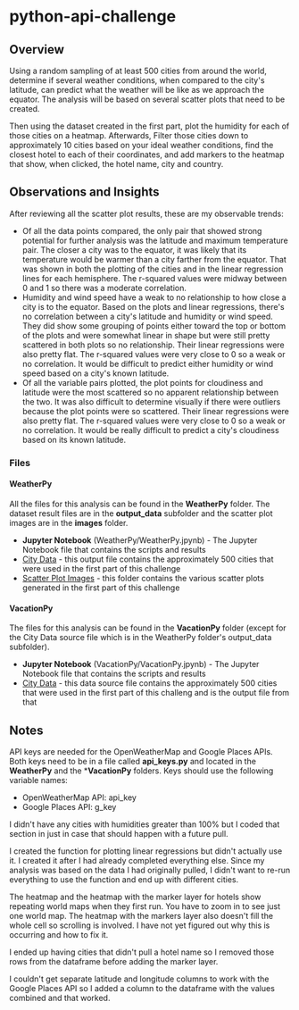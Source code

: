 # python-api-challenge

## Overview

Using a random sampling of at least 500 cities from around the world, determine if several weather conditions, when compared to the city's latitude, can predict what the weather will be like as we approach the equator. The analysis will be based on several scatter plots that need to be created. 

Then using the dataset created in the first part, plot the humidity for each of those cities on a heatmap. Afterwards, Filter those cities down to approximately 10 cities based on your ideal weather conditions, find the closest hotel to each of their coordinates, and add markers to the heatmap that show, when clicked, the hotel name, city and country.

## Observations and Insights

After reviewing all the scatter plot results, these are my observable trends:
* Of all the data points compared, the only pair that showed strong potential for further analysis was the latitude and maximum temperature pair. The closer a city was to the equator, it was likely that its temperature would be warmer than a city farther from the equator. That was shown in both the plotting of the cities and in the linear regression lines for each hemisphere. The r-squared values were midway between 0 and 1 so there was a moderate correlation.
* Humidity and wind speed have a weak to no relationship to how close a city is to the equator. Based on the plots and linear regressions, there's no correlation between a city's latitude and humidity or wind speed. They did show some grouping of points either toward the top or bottom of the plots and were somewhat linear in shape but were still pretty scattered in both plots so no relationship. Their linear regressions were also pretty flat. The r-squared values were very close to 0 so a weak or no correlation. It would be difficult to predict either humidity or wind speed based on a city's known latitude.
* Of all the variable pairs plotted, the plot points for cloudiness and latitude were the most scattered so no apparent relationship between the two. It was also difficult to determine visually if there were outliers because the plot points were so scattered. Their linear regressions were also pretty flat. The r-squared values were very close to 0 so a weak or no correlation. It would be really difficult to predict a city's cloudiness based on its known latitude.

### Files
#### WeatherPy

All the files for this analysis can be found in the **WeatherPy** folder. The dataset result files are in the **output_data** subfolder and the scatter plot images are in the **images** folder.

* **Jupyter Notebook** (WeatherPy/WeatherPy.jpynb) - The Jupyter Notebook file that contains the scripts and results
* [City Data](WeatherPy/output_data/City_Data.csv) - this output file contains the approximately 500 cities that were used in the first part of this challenge 
* [Scatter Plot Images](WeatherPy/images/) - this folder contains the various scatter plots generated in the first part of this challenge

#### VacationPy

The files for this analysis can be found in the **VacationPy** folder (except for the City Data source file which is in the WeatherPy folder's output_data subfolder). 

* **Jupyter Notebook** (VacationPy/VacationPy.jpynb) - The Jupyter Notebook file that contains the scripts and results
* [City Data](WeatherPy/output_data/City_Data.csv) - this data source file contains the approximately 500 cities that were used in the first part of this challeng and is the output file from that 

## Notes

API keys are needed for the OpenWeatherMap and Google Places APIs. Both keys need to be in a file called **api_keys.py** and located in the **WeatherPy** and the ***VacationPy** folders. Keys should use the following variable names:
* OpenWeatherMap API: api_key
* Google Places API: g_key

I didn't have any cities with humidities greater than 100% but I coded that section in just in case that should happen with a future pull.

I created the function for plotting linear regressions but didn't actually use it. I created it after I had already completed everything else. Since my analysis was based on the data I had originally pulled, I didn't want to re-run everything to use the function and end up with different cities.

The heatmap and the heatmap with the marker layer for hotels show repeating world maps when they first run. You have to zoom in to see just one world map. The heatmap with the markers layer also doesn't fill the whole cell so scrolling is involved. I have not yet figured out why this is occurring and how to fix it. 

I ended up having cities that didn't pull a hotel name so I removed those rows from the dataframe before adding the marker layer.

I couldn't get separate latitude and longitude columns to work with the Google Places API so I added a column to the dataframe with the values combined and that worked.